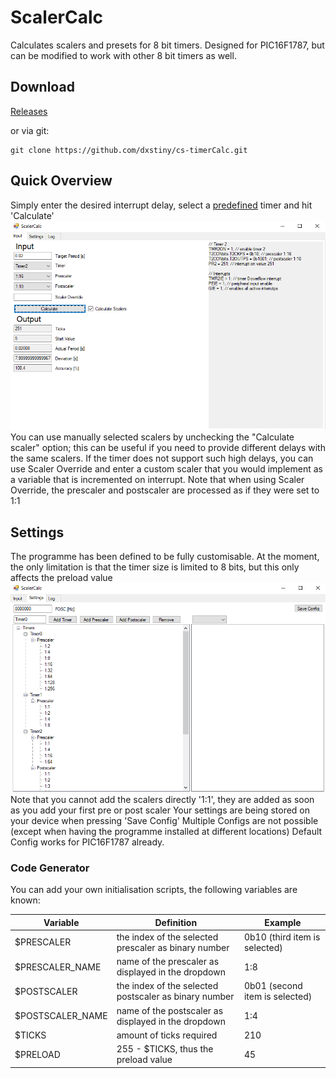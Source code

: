 # ScalerCalc
Calculates scalers and presets for 8 bit timers. Designed for PIC16F1787, but can be modified to work with other 8 bit timers as well.

## Download
[Releases](https://github.com/dxstiny/cs-timerCalc/releases)

or via git:

```
git clone https://github.com/dxstiny/cs-timerCalc.git
```

## Quick Overview

Simply enter the desired interrupt delay, select a [predefined](#settings) timer and hit 'Calculate'
![Main](githubRessources/main.png)
You can use manually selected scalers by unchecking the "Calculate scaler" option; this can be useful if you need to provide different delays with the same scalers.
If the timer does not support such high delays, you can use Scaler Override and enter a custom scaler that you would implement as a variable that is incremented on interrupt. Note that when using Scaler Override, the prescaler and postscaler are processed as if they were set to 1:1

## Settings

The programme has been defined to be fully customisable. At the moment, the only limitation is that the timer size is limited to 8 bits, but this only affects the preload value
![Settings](githubRessources/settings.png)
Note that you cannot add the scalers directly '1:1', they are added as soon as you add your first pre or post scaler
Your settings are being stored on your device when pressing 'Save Config'
Multiple Configs are not possible (except when having the programme installed at different locations)
Default Config works for PIC16F1787 already.

### Code Generator
You can add your own initialisation scripts, the following variables are known:

| Variable  | Definition | Example  |
| ------------- | ------------- | ------------- |
| $PRESCALER | the index of the selected prescaler as binary number | 0b10 (third item is selected) |
| $PRESCALER_NAME  | name of the prescaler as displayed in the dropdown | 1:8 |
| $POSTSCALER | the index of the selected postscaler as binary number | 0b01 (second item is selected) |
| $POSTSCALER_NAME  | name of the postscaler as displayed in the dropdown | 1:4 |
| $TICKS | amount of ticks required | 210 |
| $PRELOAD  | 255 - $TICKS, thus the preload value | 45 |
